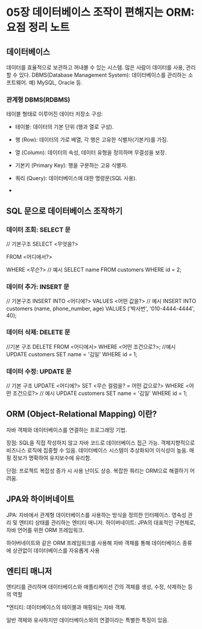 # 05장 데이터베이스 조작이 편해지는 ORM: 요점 정리 노트

## 데이터베이스
 데이터를 효율적으로 보관하고 꺼내볼 수 있는 시스템. 많은 사람이 데이터를 사용, 관리할 수 있다.
 DBMS(Database Management System): 데이터베이스를 관리하는 소프트웨어. 예) MySQL, Oracle 등.

### 관계형 DBMS(RDBMS)
 테이블 형태로 이루어진 데이터 저장소
 구성:
  - 테이블: 데이터의 기본 단위 (행과 열로 구성).
  - 행 (Row): 데이터의 가로 배열, 각 행은 고유한 식별자(기본키)를 가짐.
  - 열 (Column): 데이터의 속성, 데이터 유형을 정의하며 무결성을 보장.
  - 기본키 (Primary Key): 행을 구분하는 고유 식별자.
  - 쿼리 (Query): 데이터베이스에 대한 명령문(SQL 사용).

  - 
 ## SQL 문으로 데이터베이스 조작하기
 
### 데이터 조회: SELECT 문
  // 기본구조
  SELECT <무엇을?>
  
  FROM <어디에서?>
  
  WHERE <무슨?>
  // 예시
  SELECT name
  FROM customers
  WHERE id = 2;
### 데이터 추가: INSERT 문
  // 기본구조
  INSERT INTO <어디에?>
  VALUES <어떤 값을?>
  // 예시
  INSERT INTO customers (name, phone_number, age)
  VALUES ('박사번', '010-4444-4444', 40);
### 데이터 삭제: DELETE 문
  //기본 구조
  DELETE FROM <어디에서>
  WHERE <어떤 조건으로?>;
  //예시
  UPDATE customers 
  SET name = '김일' 
  WHERE id = 1;

### 데이터 수정: UPDATE 문
  // 기본 구조
  UPDATE <어디에?> 
  SET <무슨 컬럼을? = 어떤 값으로?> 
  WHERE <어떤 조건으로?>
  // 예시
  UPDATE customers 
  SET name = '김일' 
  WHERE id = 1;

## ORM (Object-Relational Mapping) 이란?
  자바 객체와 데이터베이스를 연결하는 프로그래밍 기법.

  장점:
    SQL을 직접 작성하지 않고 자바 코드로 데이터베이스 접근 가능.
    객체지향적으로 비즈니스 로직에 집중할 수 있음.
    데이터베이스 시스템이 추상화되어 이식성이 높음.
    매핑 정보가 명확하여 유지보수에 유리함.
  
  단점:
    프로젝트 복잡성 증가 시 사용 난이도 상승.
    복잡한 쿼리는 ORM으로 해결하기 어려움.

## JPA와 하이버네이트
  JPA: 자바에서 관계형 데이터베이스를 사용하는 방식을 정의한 인터페이스.
  영속성 관리 및 엔티티 상태를 관리하는 엔티티 매니저.
  하이버네이트: JPA의 대표적인 구현체로, 자바 언어를 위한 ORM 프레임워크.

  하이버네이트와 같은 ORM 프레임워크를 사용해 자바 객체를 통해 데이터베이스 종류에 상관없이 데이터베이스를 자유롭게 사용
## 엔티티 매니저 
  엔티티를 관리하며 데이터베이스와 애플리케이션 간의 객체를 생성, 수정, 삭제하는 등의 역할
  
  *엔티티: 데이터베이스의 테이블과 매핑되는 자바 객체.
  
  일반 객체와 유사하지만 데이터베이스와의 연결이라는 특별한 특징이 있음.

  
